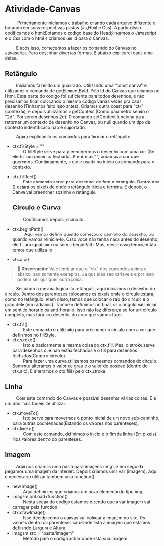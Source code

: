 
# Atividade-Canvas
&nbsp;&nbsp;&nbsp;&nbsp;&nbsp;&nbsp;&nbsp;&nbsp;&nbsp; Primeiramente iniciamos o trabalho criando cada arquivo diferente e botando em suas respectivas pastas (Js,Html e Css). A 
partir disso codificamos o html:Botamos o codígo base do Head;linkamos o Javascript e o Css com o html e criamos um id para o Canvas.

&nbsp;&nbsp;&nbsp;&nbsp;&nbsp;&nbsp;&nbsp;&nbsp;&nbsp;E após isso, começamos a fazer os comando do Canvas no Javascript. Para desenhar diversas formas. E abaixo explicarei cada uma 
delas.



 ## Retângulo
    
&nbsp;&nbsp;&nbsp;&nbsp;&nbsp;&nbsp;&nbsp;&nbsp;&nbsp;Iniciamos fazendo um quadrado. Utilizando uma "const canva" e utilizando o comando de getElementById. Pelo Id do Canvas que 
criamos no Html. Essa parte do codígo foi suficiente para todos desenhos, e não precisamos ficar colocando o mesmo codígo 
varias vezes pra cada desenho (Tinhamos feito isso antes). Criamos outra const para "ctx" (contexto), e depois utilizamos o  getContext (Como parametro sendo o "2d". Por serem desenhos 2d). O comando getContext funciona para retornar um contexto de  desenho no Canvas, ou null quando um tipo de contexto indentificado nao e suportado.

&nbsp;&nbsp;&nbsp;&nbsp;&nbsp;&nbsp;&nbsp;&nbsp;&nbsp;Agora explicando os comandos para formar o retângulo:<br> 
- ctx.fillStyle = ""                                        
&nbsp;&nbsp;&nbsp;&nbsp;&nbsp;&nbsp;&nbsp;&nbsp;&nbsp;O fillStyle serve para preenchermos o desenho com uma cor (Se ele for um desenho fechado). E entre as "", botamos a cor que queremos. Continuamente, o ctx e usado no inicio do comando para o contexto.<br>
- ctx.fillRect()<br>
 &nbsp;&nbsp;&nbsp;&nbsp;&nbsp;&nbsp;&nbsp;&nbsp;&nbsp;Este comando serve para desenhar de fato o retangulo. Dentro dos () estará os pixeis de onde o retângulo inicia e termina. E depois, o Canva vai preencher sozinho o retângulo.
 
  ## Circulo e Curva
  
  &nbsp;&nbsp;&nbsp;&nbsp;&nbsp;&nbsp;&nbsp;&nbsp;&nbsp;Codificamos depois, o circulo:<br>
 - ctx.beginPath()<br>
   &nbsp;&nbsp;&nbsp;&nbsp;&nbsp;&nbsp;&nbsp;&nbsp;&nbsp; Aqui vamos definir quando comecou o caminho do desenho, ou quando vamos reinicia-lo. Caso voce não tenha nada antes do desenho, ele ficará igual com ou sem o beginPath. Mas, nesse caso temos,então temos que utiliza-lo<br>
- ctx.arc()
> 📝 **Observacão:** Vale lembrar que o "ctx" nos comandos acima e abaixo, sao somente exemplos. Ja que eles sao variaveis e por isso podem ser qualquer outra coisa. <br>
 
 &nbsp;&nbsp;&nbsp;&nbsp;&nbsp;&nbsp;&nbsp;&nbsp;&nbsp;Seguindo a mesma logíca do retângulo, aqui iniciamos o desenho do circulo. Dentro dos parenteses colocamos os pixeis onde o circulo estara, como no retângulo. Além disso, temos que colocar o raio do circulo e o grau dele (em radianos). Tambem definimos no final, se o angulo vai iniciar em sentido horario ou anti-horario. Isso não faz diferença se for um circulo completo, mas fará pro desenho do arco que vamos fazer.<br>
 - ctx.fill() <br>
 &nbsp;&nbsp;&nbsp;&nbsp;&nbsp;&nbsp;&nbsp;&nbsp;&nbsp;Este comando e utilizado para preencher o circulo com a cor que definimos no fillStyle.<br>
 - ctx.stroke() <br>
  &nbsp;&nbsp;&nbsp;&nbsp;&nbsp;&nbsp;&nbsp;&nbsp;&nbsp;Isto e basicamente a mesma coisa do ctx.fill. Mas, o stroke serve para desenhos que não estão fechados e o fill para desenhos fechados(Como o circulo).<br>
  &nbsp;&nbsp;&nbsp;&nbsp;&nbsp;&nbsp;&nbsp;&nbsp;&nbsp;Para fazer uma curva utilizamos os mesmos comandos do circulo. Somente alteramos o valor de grau e o valor de posicao (dentro do ctx.arc). E alteramos o ctx.fill() pelo ctx.stroke.
  
  ## Linha <br>
 
 &nbsp;&nbsp;&nbsp;&nbsp;&nbsp;&nbsp;&nbsp;&nbsp;&nbsp;Com este comando do Canvas e possivel desenhar várias coisas. E é um dos mais faceis de utilizar.<br>
 - ctx.moveTo()<br>
 &nbsp;&nbsp;&nbsp;&nbsp;&nbsp;&nbsp;&nbsp;&nbsp;&nbsp;Isto serve para movermos o ponto inicial de um novo sub-caminho, para outras coordenadas(Botando os valores nos parenteses).<br>
 - ctx.lineTo()<br>
 &nbsp;&nbsp;&nbsp;&nbsp;&nbsp;&nbsp;&nbsp;&nbsp;&nbsp;Com este comando, definimos o inicio e o fim da linha (Em pixeis). Nos valores dentro do parenteses.
 
 ## Imagem <br>
   &nbsp;&nbsp;&nbsp;&nbsp;&nbsp;&nbsp;&nbsp;&nbsp;&nbsp;Aqui nos criamos uma pasta para imagens (img), e em seguida pegamos uma imagem da internet. Depois criamos uma var  (imagem). Aqui e necessario utilizar tambem uma function()<br>
   - new Image() <br>
   &nbsp;&nbsp;&nbsp;&nbsp;&nbsp;&nbsp;&nbsp;&nbsp;&nbsp;Aqui definimos que criamos um novo elemento do tipo img.<br>
   - imagem.onLoad=function() <br>
    &nbsp;&nbsp;&nbsp;&nbsp;&nbsp;&nbsp;&nbsp;&nbsp;&nbsp;Nesta secao do codígo estamos dizendo que a var imagem vai carregar pela function.<br>
  - ctx.drawImage() <br>
     &nbsp;&nbsp;&nbsp;&nbsp;&nbsp;&nbsp;&nbsp;&nbsp;&nbsp;Isso decide como o canvas vai colocar a imagem no site. Os valores dentro do parenteses são:Onde esta a imagem que estamos definindo;Largura e Altura.<br>
 - imagem.src = "pasta/imagem" <br>
      &nbsp;&nbsp;&nbsp;&nbsp;&nbsp;&nbsp;&nbsp;&nbsp;&nbsp;Metódo para o codígo achar onde esta sua imagem.
  
  
 
 
 
 
 
 
 
  
